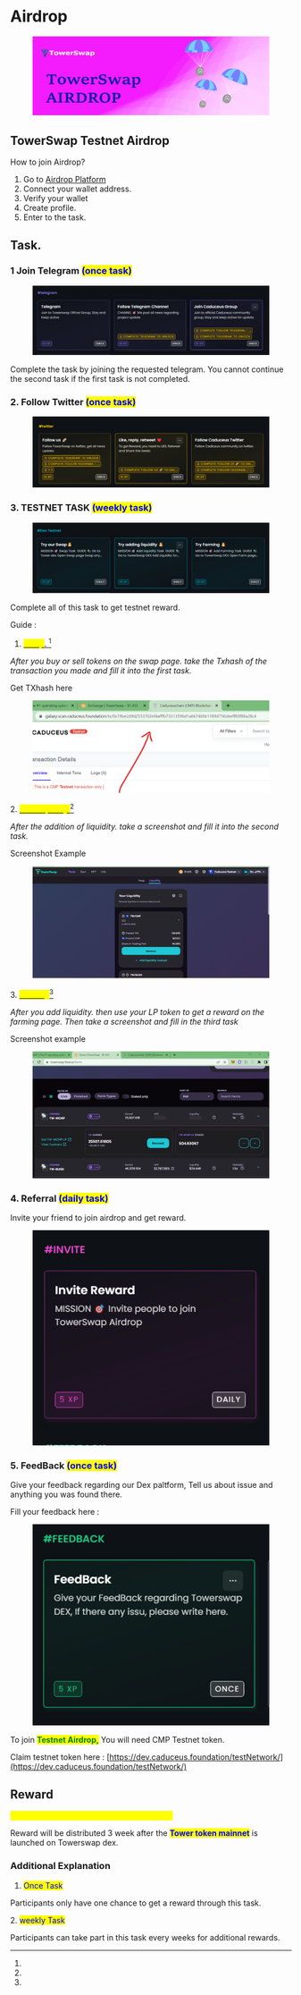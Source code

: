 # Airdrop

<figure><img src="../.gitbook/assets/head2.png" alt=""><figcaption></figcaption></figure>

## TowerSwap Testnet Airdrop

How to join Airdrop?

1. Go to [Airdrop Platform ](https://towerswap.crew3.xyz/)
2. Connect your wallet address.
3. Verify your wallet
4. &#x20;Create profile.
5. Enter to the task.

## Task.

### 1 Join Telegram  <mark style="color:blue;">(once task)</mark>



<figure><img src="../.gitbook/assets/tg.png" alt=""><figcaption></figcaption></figure>

Complete the task by joining the requested telegram. You cannot continue the second task if the first task is not completed.

### 2. Follow Twitter  <mark style="color:blue;">(once task)</mark>

<figure><img src="../.gitbook/assets/tw.png" alt=""><figcaption></figcaption></figure>

### 3. TESTNET TASK <mark style="color:blue;">(weekly task)</mark>

<figure><img src="../.gitbook/assets/testnet.png" alt=""><figcaption></figcaption></figure>

Complete all of this task to get testnet reward.&#x20;

Guide :&#x20;

1. [<mark style="color:yellow;">Swap</mark>. ](#user-content-fn-1)[^1]

_After you buy or sell tokens on the swap page. take the Txhash of the transaction you made and fill it into the first task._

Get TXhash here

<figure><img src="../.gitbook/assets/tx (1).png" alt=""><figcaption></figcaption></figure>

&#x20;2\.  [<mark style="color:yellow;">Add Liquidity.</mark>](#user-content-fn-2)[^2]

&#x20;_After the addition of liquidity. take a screenshot and fill it into the second task._

Screenshot Example

<figure><img src="../.gitbook/assets/liq.png" alt=""><figcaption></figcaption></figure>

&#x20;3\. [<mark style="color:yellow;">Farming</mark>](#user-content-fn-3)[^3]

_After you add liquidity. then use your LP token to get a reward on the farming page. Then take a screenshot and fill in the third task_

Screenshot example

<figure><img src="../.gitbook/assets/farm.png" alt=""><figcaption></figcaption></figure>

### 4. Referral  <mark style="color:blue;">(daily task)</mark>

Invite your friend to join airdrop and get reward.&#x20;

<figure><img src="../.gitbook/assets/in.png" alt=""><figcaption></figcaption></figure>

### 5.  FeedBack  <mark style="color:blue;">(once task)</mark>

Give your feedback regarding our Dex paltform, Tell us about issue and anything you was found there.&#x20;

Fill your feedback here :&#x20;

<figure><img src="../.gitbook/assets/fe.png" alt=""><figcaption></figcaption></figure>

To join <mark style="color:green;">**Testnet Airdrop,**</mark> You will need CMP Testnet token.&#x20;

Claim testnet token here : [https://dev.caduceus.foundation/testNetwork/](https://dev.caduceus.foundation/testNetwork/)

## Reward&#x20;

<mark style="color:yellow;">**The reward ratio is 10 XP = 1 TWS Mainnet.**</mark>

Reward will be distributed 3 week after the <mark style="color:blue;">**Tower token mainnet**</mark> is launched on Towerswap dex.



### Additional Explanation

1. <mark style="color:blue;">Once Task</mark>

Participants only have one chance to get a reward through this task.

&#x20; 2\. <mark style="color:blue;">weekly Task</mark>&#x20;

Participants can take part in this task every weeks for additional rewards.



[^1]: 

[^2]: 

[^3]: 
